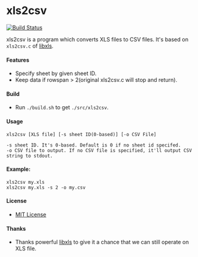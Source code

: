 # xls2csv

[![Build Status](https://travis-ci.org/northbright/xls2csv.svg?branch=master)](https://travis-ci.org/northbright/xls2csv)

xls2csv is a program which converts XLS files to CSV files. It's based on `xls2csv.c` of [libxls](http://libxls.sourceforge.net/).

#### Features
* Specify sheet by given sheet ID.
* Keep data if rowspan > 2(original xls2csv.c will stop and return).

#### Build
* Run `./build.sh` to get `./src/xls2csv`.

#### Usage
    xls2csv [XLS file] [-s sheet ID(0-based)] [-o CSV File]
    
    -s sheet ID. It's 0-based. Default is 0 if no sheet id specifed.
    -o CSV file to output. If no CSV file is specified, it'll output CSV string to stdout.

#### Example:
    xls2csv my.xls 
    xls2csv my.xls -s 2 -o my.csv

#### License
* [MIT License](./LICENSE)

#### Thanks
* Thanks powerful [libxls](http://libxls.sourceforge.net/) to give it a chance that we can still operate on XLS file.

